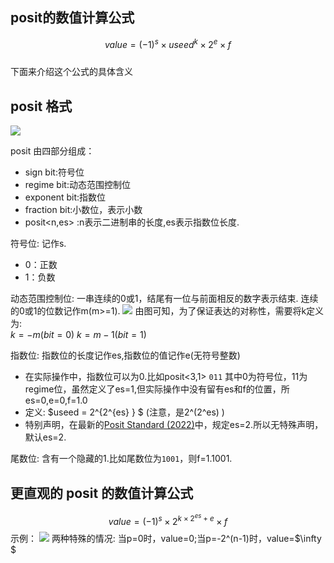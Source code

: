 <div style="display:none;" class="author">
{
    "title": "posit 浮点数 （一）",
    "date" : "2025-04-05",
    "weather" : "cloudy",
    "description": "posit的简单介绍",
    "tag" : ["技术","posit"]
}
</div>

## posit的数值计算公式
$$value = \left ( -1 \right )^{s} \times  useed^{k} \times 2^{e} \times f$$  
下面来介绍这个公式的具体含义

## posit 格式
![](https://sns-na-i3.xhscdn.com/spectrum/1040g0k031ft8cp1qge005pgi0nb1om9711r9r7o)

posit 由四部分组成：   
- sign bit:符号位
- regime bit:动态范围控制位
- exponent bit:指数位
- fraction bit:小数位，表示小数
- posit<n,es> :n表示二进制串的长度,es表示指数位长度.

符号位:
记作s.
- 0：正数
- 1：负数

动态范围控制位:
一串连续的0或1，结尾有一位与前面相反的数字表示结束.
连续的0或1的位数记作m(m>=1).
![](https://sns-na-i2.xhscdn.com/spectrum/1040g0k031ft8n6uvgc005pgi0nb1om97h1lj758)
由图可知，为了保证表达的对称性，需要将k定义为:   
$k = -m (bit = 0)$
$k = m-1 (bit = 1)$


指数位:
指数位的长度记作es,指数位的值记作e(无符号整数)
- 在实际操作中，指数位可以为0.比如posit<3,1> `011` 其中0为符号位，11为regime位，虽然定义了es=1,但实际操作中没有留有es和f的位置，所es=0,e=0,f=1.0
- 定义:  $useed = 2^{2^{es} } $ (注意，是2^(2^es) )
- 特别声明，在最新的[Posit Standard (2022)](http://posithub.org/docs/posit_standard-2.pdf)中，规定es=2.所以无特殊声明，默认es=2.

尾数位:
含有一个隐藏的1.比如尾数位为`1001`，则f=1.1001.

## 更直观的 posit 的数值计算公式
$$value = \left ( -1 \right )^{s} \times  2^{k\times 2^{es}+  e }  \times f$$
示例：
![](https://sns-na-i1.xhscdn.com/spectrum/1040g34o31ftb1864ge0g5pgi0nb1om97aas8dpo)
两种特殊的情况:
当p=0时，value=0;当p=-2^(n-1)时，value=$\infty $

